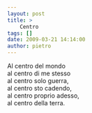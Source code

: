 ```yaml
---
layout: post
title: >
    Centro
tags: []
date: 2009-03-21 14:14:00
author: pietro
---
```

Al centro del mondo<br/>al centro di me stesso<br/>al centro solo guerra,<br/>al centro sto cadendo,<br/>al centro proprio adesso,<br/>al centro della terra.
